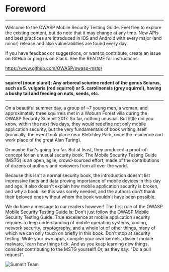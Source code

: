 # Foreword

---
Welcome to the OWASP Mobile Security Testing Guide. Feel free to explore the existing content, but do note that it may change at any time. New APIs and best practices are introduced in iOS and Android with every major (and minor) release and also vulnerabilities are found every day.

If you have feedback or suggestions, or want to contribute, create an issue on GitHub or ping us on Slack. See the README for instructions:

<https://www.github.com/OWASP/owasp-mstg/>

---

**squirrel (noun plural): Any arboreal sciurine rodent of the genus Sciurus, such as S. vulgaris (red squirrel) or S. carolinensis (grey squirrel), having a bushy tail and feeding on nuts, seeds, etc.**

---

On a beautiful summer day, a group of ~7 young men, a woman, and approximately three squirrels met in a Woburn Forest villa during the OWASP Security Summit 2017. So far, nothing unusual. But little did you know, within the next five days, they would redefine not only mobile application security, but the very fundamentals of book writing itself (ironically, the event took place near Bletchley Park, once the residence and work place of the great Alan Turing).

Or maybe that's going too far. But at least, they produced a proof-of-concept for an unusual security book. The Mobile Security Testing Guide (MSTG) is an open, agile, crowd-sourced effort, made of the contributions of dozens of authors and reviewers from all over the world.

Because this isn't a normal security book, the introduction doesn't list impressive facts and data proving importance of mobile devices in this day and age. It also doesn't explain how mobile application security is broken, and why a book like this was sorely needed, and the authors don't thank their beloved ones without whom the book wouldn't have been possible.

We do have a message to our readers however! The first rule of the OWASP Mobile Security Testing Guide is: Don't just follow the OWASP Mobile Security Testing Guide. True excellence at mobile application security requires a deep understanding of mobile operating systems, coding, network security, cryptography, and a whole lot of other things, many of which we can only touch on briefly in this book. Don't stop at security testing. Write your own apps, compile your own kernels, dissect mobile malware, learn how things tick. And as you keep learning new things, consider contributing to the MSTG yourself! Or, as they say: "Do a pull request".

![Summit Team](Images/summit-team.jpg)
